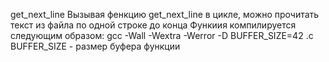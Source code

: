 get_next_line
Вызывая фенкцию get_next_line в цикле, можно прочитать текст из файла по одной строке до конца
Функиия компилируется следующим образом:
gcc -Wall -Wextra -Werror -D BUFFER_SIZE=42 <files>.c
BUFFER_SIZE - размер буфера функции
